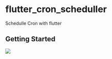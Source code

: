 # flutter_cron_scheduller

Schedulle Cron with flutter

## Getting Started

<img src="http://flutter.id/api/cron.jpg">
